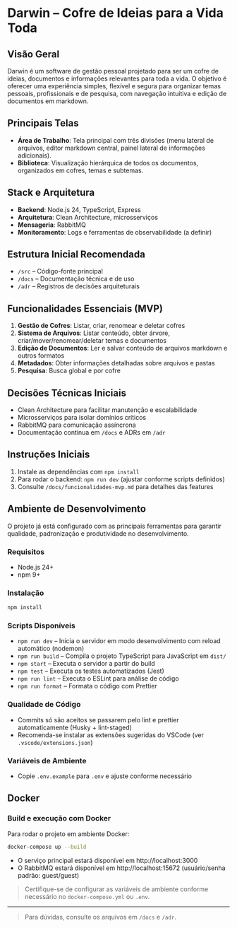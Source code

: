 # Darwin – Cofre de Ideias para a Vida Toda

## Visão Geral

Darwin é um software de gestão pessoal projetado para ser um cofre de ideias, documentos e informações relevantes para toda a vida. O objetivo é oferecer uma experiência simples, flexível e segura para organizar temas pessoais, profissionais e de pesquisa, com navegação intuitiva e edição de documentos em markdown.

## Principais Telas

- **Área de Trabalho**: Tela principal com três divisões (menu lateral de arquivos, editor markdown central, painel lateral de informações adicionais).
- **Biblioteca**: Visualização hierárquica de todos os documentos, organizados em cofres, temas e subtemas.

## Stack e Arquitetura

- **Backend**: Node.js 24, TypeScript, Express
- **Arquitetura**: Clean Architecture, microsserviços
- **Mensageria**: RabbitMQ
- **Monitoramento**: Logs e ferramentas de observabilidade (a definir)

## Estrutura Inicial Recomendada

- `/src` – Código-fonte principal
- `/docs` – Documentação técnica e de uso
- `/adr` – Registros de decisões arquiteturais

## Funcionalidades Essenciais (MVP)

1. **Gestão de Cofres**: Listar, criar, renomear e deletar cofres
2. **Sistema de Arquivos**: Listar conteúdo, obter árvore, criar/mover/renomear/deletar temas e documentos
3. **Edição de Documentos**: Ler e salvar conteúdo de arquivos markdown e outros formatos
4. **Metadados**: Obter informações detalhadas sobre arquivos e pastas
5. **Pesquisa**: Busca global e por cofre

## Decisões Técnicas Iniciais

- Clean Architecture para facilitar manutenção e escalabilidade
- Microsserviços para isolar domínios críticos
- RabbitMQ para comunicação assíncrona
- Documentação contínua em `/docs` e ADRs em `/adr`

## Instruções Iniciais

1. Instale as dependências com `npm install`
2. Para rodar o backend: `npm run dev` (ajustar conforme scripts definidos)
3. Consulte `/docs/funcionalidades-mvp.md` para detalhes das features

## Ambiente de Desenvolvimento

O projeto já está configurado com as principais ferramentas para garantir qualidade, padronização e produtividade no desenvolvimento.

### Requisitos
- Node.js 24+
- npm 9+

### Instalação

```sh
npm install
```

### Scripts Disponíveis

- `npm run dev` – Inicia o servidor em modo desenvolvimento com reload automático (nodemon)
- `npm run build` – Compila o projeto TypeScript para JavaScript em `dist/`
- `npm start` – Executa o servidor a partir do build
- `npm test` – Executa os testes automatizados (Jest)
- `npm run lint` – Executa o ESLint para análise de código
- `npm run format` – Formata o código com Prettier

### Qualidade de Código
- Commits só são aceitos se passarem pelo lint e prettier automaticamente (Husky + lint-staged)
- Recomenda-se instalar as extensões sugeridas do VSCode (ver `.vscode/extensions.json`)

### Variáveis de Ambiente
- Copie `.env.example` para `.env` e ajuste conforme necessário

## Docker

### Build e execução com Docker

Para rodar o projeto em ambiente Docker:

```sh
docker-compose up --build
```

- O serviço principal estará disponível em http://localhost:3000
- O RabbitMQ estará disponível em http://localhost:15672 (usuário/senha padrão: guest/guest)

> Certifique-se de configurar as variáveis de ambiente conforme necessário no `docker-compose.yml` ou `.env`.

---

> Para dúvidas, consulte os arquivos em `/docs` e `/adr`.
